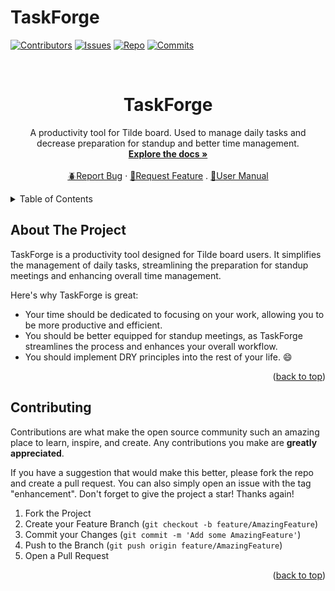 # TaskForge

<!-- PROJECT SHIELDS -->
[![Contributors][contributors-shield]][contributors-url]
[![Issues][issues-shield]][issues-url]
[![Repo][repo-shield]][repo-url]
[![Commits][commits-shield]][commits-url]

<!-- PROJECT LOGO -->
<br />
<div align="center">
  <h1 align="center">TaskForge</h1>

  <p align="center">
    A productivity tool for Tilde board. Used to manage daily tasks and decrease preparation for standup and better time management.
    <br />
    <a href="https://github.com/XavierJ96/taskforge"><strong>Explore the docs »</strong></a>
    <br />
    <br />
    <a href="https://github.com/XavierJ96/taskforge/issues/new/choose">🪲Report Bug</a>
    ·
    <a href="https://github.com/XavierJ96/taskforge/issues/new/choose">🚀Request Feature</a>
    .
    <a href="https://sturdy-polyester-1cd.notion.site/TaskForge-User-Manual-1791c58ab6ef4d30a22c9a8875550b6d">📄User Manual</a>
  </p>
</div>

<!-- TABLE OF CONTENTS -->
<details>
  <summary>Table of Contents</summary>
  <ol>
    <li>
      <a href="#about-the-project">About The Project</a>
    </li>
    <li><a href="#contributing">Contributing</a></li>
  </ol>
</details>

<!-- ABOUT THE PROJECT -->
## About The Project

TaskForge is a productivity tool designed for Tilde board users. It simplifies the management of daily tasks, streamlining the preparation for standup meetings and enhancing overall time management.

Here's why TaskForge is great:
* Your time should be dedicated to focusing on your work, allowing you to be more productive and efficient.
* You should be better equipped for standup meetings, as TaskForge streamlines the process and enhances your overall workflow.
* You should implement DRY principles into the rest of your life. 😄

<p align="right">(<a href="#readme-top">back to top</a>)</p>

<!-- CONTRIBUTING -->
## Contributing

Contributions are what make the open source community such an amazing place to learn, inspire, and create. Any contributions you make are **greatly appreciated**.

If you have a suggestion that would make this better, please fork the repo and create a pull request. You can also simply open an issue with the tag "enhancement". Don't forget to give the project a star! Thanks again!

1. Fork the Project
2. Create your Feature Branch (`git checkout -b feature/AmazingFeature`)
3. Commit your Changes (`git commit -m 'Add some AmazingFeature'`)
4. Push to the Branch (`git push origin feature/AmazingFeature`)
5. Open a Pull Request

<p align="right">(<a href="#readme-top">back to top</a>)</p>

<!-- MARKDOWN LINKS & IMAGES -->
[issues-shield]: https://img.shields.io/github/issues-raw/XavierJ96/taskforge?style=for-the-badge&color=blue
[issues-url]: https://github.com/XavierJ96/taskforge/issues
[repo-shield]: https://img.shields.io/github/issues-pr/XavierJ96/taskforge?style=for-the-badge&color=blue
[repo-url]: https://github.com/XavierJ96/taskforge/pulls
[commits-shield]: https://img.shields.io/github/commit-activity/t/XavierJ96/taskforge?style=for-the-badge&color=blue
[commits-url]: https://github.com/XavierJ96/taskforge/graphs/commit-activity
[contributors-shield]: https://img.shields.io/github/contributors/XavierJ96/taskforge?style=for-the-badge&color=blue
[contributors-url]: https://github.com/XavierJ96/taskforge/graphs/contributors
